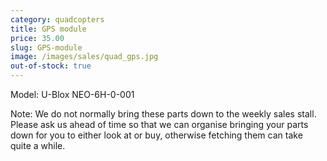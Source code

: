 ```yaml
---
category: quadcopters
title: GPS module
price: 35.00
slug: GPS-module
image: /images/sales/quad_gps.jpg
out-of-stock: true
---
```

Model: U-Blox NEO-6H-0-001

Note: We do not normally bring these parts down to the weekly sales stall. Please ask us ahead of time so that we can organise bringing your parts down for you to either look at or buy, otherwise fetching them can take quite a while.
